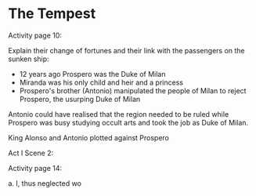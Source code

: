 
# The Tempest 

Activity page 10:

Explain their change of fortunes and their link with the passengers on the sunken ship:

* 12 years ago Prospero was the Duke of Milan
* Miranda was his only child and heir and a princess
* Prospero's brother (Antonio) manipulated the people of Milan to reject Prospero, the usurping Duke of Milan

Antonio could have realised that the region needed to be ruled while Prospero was busy studying occult arts and took the job as Duke of Milan. 

King Alonso and Antonio plotted against Prospero

Act I Scene 2:

Activity page 14:

a. I, thus neglected wo
<!--stackedit_data:
eyJoaXN0b3J5IjpbMTM4Mzc0NjUwOCwtMTYzMjA0ODg2NywtMT
UwMTYxMzI4MCwtNTY4OTAwNjQwXX0=
-->